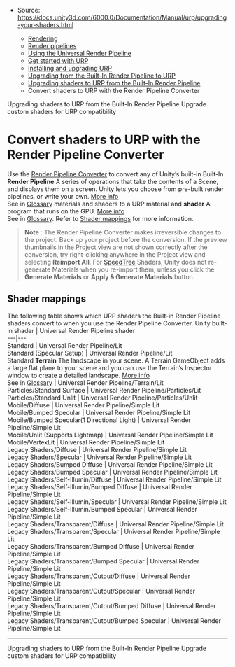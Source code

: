 * Source: https://docs.unity3d.com/6000.0/Documentation/Manual/urp/upgrading-your-shaders.html

  * [Rendering](https://docs.unity3d.com/6000.0/Documentation/Manual/rendering-and-post-processing.html)
  * [Render pipelines](https://docs.unity3d.com/6000.0/Documentation/Manual/render-pipelines.html)
  * [Using the Universal Render Pipeline](https://docs.unity3d.com/6000.0/Documentation/Manual/universal-render-pipeline.html)
  * [Get started with URP](https://docs.unity3d.com/6000.0/Documentation/Manual/urp/introduction-landing.html)
  * [Installing and upgrading URP](https://docs.unity3d.com/6000.0/Documentation/Manual/urp/InstallingAndConfiguringURP.html)
  * [Upgrading from the Built-In Render Pipeline to URP](https://docs.unity3d.com/6000.0/Documentation/Manual/urp/upgrading-from-birp.html)
  * [Upgrading shaders to URP from the Built-In Render Pipeline](https://docs.unity3d.com/6000.0/Documentation/Manual/urp/upgrade-shaders-landing.html)
  * Convert shaders to URP with the Render Pipeline Converter


[](https://docs.unity3d.com/6000.0/Documentation/Manual/urp/upgrade-shaders-landing.html)
Upgrading shaders to URP from the Built-In Render Pipeline
[](https://docs.unity3d.com/6000.0/Documentation/Manual/urp/urp-shaders/birp-urp-custom-shader-upgrade-guide.html)
Upgrade custom shaders for URP compatibility
# Convert shaders to URP with the Render Pipeline Converter
Use the [Render Pipeline Converter](https://docs.unity3d.com/6000.0/Documentation/Manual/urp/features/rp-converter.html) to convert any of Unity’s built-in Built-In **Render Pipeline** A series of operations that take the contents of a Scene, and displays them on a screen. Unity lets you choose from pre-built render pipelines, or write your own. [More info](https://docs.unity3d.com/6000.0/Documentation/Manual/render-pipelines.html)  
See in [Glossary](https://docs.unity3d.com/6000.0/Documentation/Manual/Glossary.html#Renderpipeline) materials and shaders to a URP material and **shader** A program that runs on the GPU. [More info](https://docs.unity3d.com/6000.0/Documentation/Manual/Shaders.html)  
See in [Glossary](https://docs.unity3d.com/6000.0/Documentation/Manual/Glossary.html#Shader). Refer to [Shader mappings](https://docs.unity3d.com/6000.0/Documentation/Manual/urp/upgrade-shaders-landing.html) for more information.
> **Note** : The Render Pipeline Converter makes irreversible changes to the project. Back up your project before the conversion.
If the preview thumbnails in the Project view are not shown correctly after the conversion, try right-clicking anywhere in the Project view and selecting **Reimport All**.
For [SpeedTree](https://docs.unity3d.com/Manual/SpeedTree.html) Shaders, Unity does not re-generate Materials when you re-import them, unless you click the **Generate Materials** or **Apply & Generate Materials** button.
## Shader mappings
The following table shows which URP shaders the Built-in Render Pipeline shaders convert to when you use the Render Pipeline Converter.
Unity built-in shader | Universal Render Pipeline shader  
---|---  
Standard | Universal Render Pipeline/Lit  
Standard (Specular Setup) | Universal Render Pipeline/Lit  
Standard **Terrain** The landscape in your scene. A Terrain GameObject adds a large flat plane to your scene and you can use the Terrain’s Inspector window to create a detailed landscape. [More info](https://docs.unity3d.com/6000.0/Documentation/Manual/terrain-UsingTerrains.html)  
See in [Glossary](https://docs.unity3d.com/6000.0/Documentation/Manual/Glossary.html#Terrain) | Universal Render Pipeline/Terrain/Lit  
Particles/Standard Surface | Universal Render Pipeline/Particles/Lit  
Particles/Standard Unlit | Universal Render Pipeline/Particles/Unlit  
Mobile/Diffuse | Universal Render Pipeline/Simple Lit  
Mobile/Bumped Specular | Universal Render Pipeline/Simple Lit  
Mobile/Bumped Specular(1 Directional Light) | Universal Render Pipeline/Simple Lit  
Mobile/Unlit (Supports Lightmap) | Universal Render Pipeline/Simple Lit  
Mobile/VertexLit | Universal Render Pipeline/Simple Lit  
Legacy Shaders/Diffuse | Universal Render Pipeline/Simple Lit  
Legacy Shaders/Specular | Universal Render Pipeline/Simple Lit  
Legacy Shaders/Bumped Diffuse | Universal Render Pipeline/Simple Lit  
Legacy Shaders/Bumped Specular | Universal Render Pipeline/Simple Lit  
Legacy Shaders/Self-Illumin/Diffuse | Universal Render Pipeline/Simple Lit  
Legacy Shaders/Self-Illumin/Bumped Diffuse | Universal Render Pipeline/Simple Lit  
Legacy Shaders/Self-Illumin/Specular | Universal Render Pipeline/Simple Lit  
Legacy Shaders/Self-Illumin/Bumped Specular | Universal Render Pipeline/Simple Lit  
Legacy Shaders/Transparent/Diffuse | Universal Render Pipeline/Simple Lit  
Legacy Shaders/Transparent/Specular | Universal Render Pipeline/Simple Lit  
Legacy Shaders/Transparent/Bumped Diffuse | Universal Render Pipeline/Simple Lit  
Legacy Shaders/Transparent/Bumped Specular | Universal Render Pipeline/Simple Lit  
Legacy Shaders/Transparent/Cutout/Diffuse | Universal Render Pipeline/Simple Lit  
Legacy Shaders/Transparent/Cutout/Specular | Universal Render Pipeline/Simple Lit  
Legacy Shaders/Transparent/Cutout/Bumped Diffuse | Universal Render Pipeline/Simple Lit  
Legacy Shaders/Transparent/Cutout/Bumped Specular | Universal Render Pipeline/Simple Lit  
* * *
[](https://docs.unity3d.com/6000.0/Documentation/Manual/urp/upgrade-shaders-landing.html)
Upgrading shaders to URP from the Built-In Render Pipeline
[](https://docs.unity3d.com/6000.0/Documentation/Manual/urp/urp-shaders/birp-urp-custom-shader-upgrade-guide.html)
Upgrade custom shaders for URP compatibility
